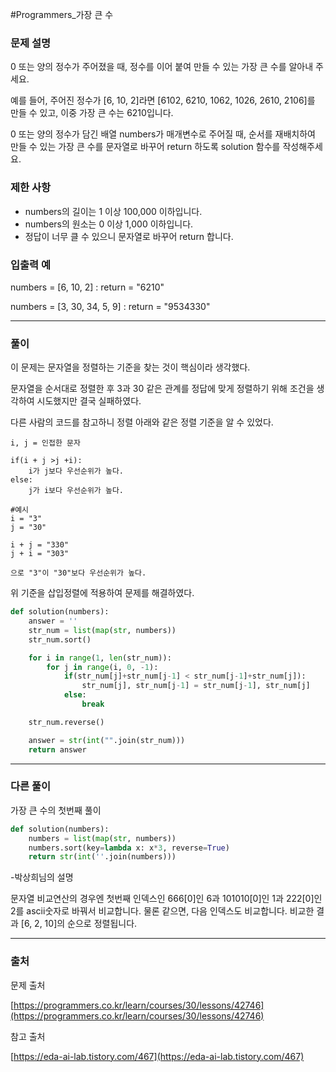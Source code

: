 #Programmers_가장 큰 수

### **문제 설명**

0 또는 양의 정수가 주어졌을 때, 정수를 이어 붙여 만들 수 있는 가장 큰 수를 알아내 주세요.

예를 들어, 주어진 정수가 [6, 10, 2]라면 [6102, 6210, 1062, 1026, 2610, 2106]를 만들 수 있고, 이중 가장 큰 수는 6210입니다.

0 또는 양의 정수가 담긴 배열 numbers가 매개변수로 주어질 때, 순서를 재배치하여 만들 수 있는 가장 큰 수를 문자열로 바꾸어 return 하도록 solution 함수를 작성해주세요.

### 제한 사항

- numbers의 길이는 1 이상 100,000 이하입니다.
- numbers의 원소는 0 이상 1,000 이하입니다.
- 정답이 너무 클 수 있으니 문자열로 바꾸어 return 합니다.

### 입출력 예

numbers = [6, 10, 2] : return = "6210"

numbers = [3, 30, 34, 5, 9] : return = "9534330"

---

### 풀이

이 문제는 문자열을 정렬하는 기준을 찾는 것이 핵심이라 생각했다.

문자열을 순서대로 정렬한 후 3과 30 같은 관계를 정답에 맞게 정렬하기 위해 조건을 생각하여 시도했지만 결국 실패하였다.

다른 사람의 코드를 참고하니 정렬 아래와 같은 정렬 기준을 알 수 있었다.

```
i, j = 인접한 문자

if(i + j >j +i):
	i가 j보다 우선순위가 높다.
else:
	j가 i보다 우선순위가 높다.

#예시
i = "3"
j = "30"

i + j = "330"
j + i = "303"

으로 "3"이 "30"보다 우선순위가 높다.
```

위 기준을 삽입정렬에 적용하여 문제를 해결하였다.

```python
def solution(numbers):
    answer = ''
    str_num = list(map(str, numbers))
    str_num.sort()

    for i in range(1, len(str_num)):
        for j in range(i, 0, -1):
            if(str_num[j]+str_num[j-1] < str_num[j-1]+str_num[j]):
                str_num[j], str_num[j-1] = str_num[j-1], str_num[j]
            else:
                break

    str_num.reverse()

    answer = str(int("".join(str_num)))
    return answer
```

---

### 다른 풀이

가장 큰 수의 첫번째 풀이

```python
def solution(numbers):
    numbers = list(map(str, numbers))
    numbers.sort(key=lambda x: x*3, reverse=True)
    return str(int(''.join(numbers)))
```

-박상희님의 설명

문자열 비교연산의 경우엔 첫번째 인덱스인 666[0]인 6과 101010[0]인 1과 222[0]인 2를 ascii숫자로 바꿔서 비교합니다. 물론 같으면, 다음 인덱스도 비교합니다. 비교한 결과 [6, 2, 10]의 순으로 정렬됩니다.

---

### 출처

문제 출처

[https://programmers.co.kr/learn/courses/30/lessons/42746](https://programmers.co.kr/learn/courses/30/lessons/42746)

참고 출처

[https://eda-ai-lab.tistory.com/467](https://eda-ai-lab.tistory.com/467)
